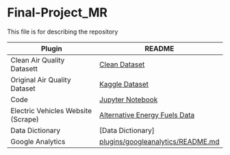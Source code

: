 # Final-Project_MR

This file is for describing the repository

| Plugin | README |
| ------ | ------ |
| Clean Air Quality Datasett | [Clean Dataset][PlDb] |
| Original Air Quality Dataset | [Kaggle Dataset][PlGh] |
| Code | [Jupyter Notebook][PlGd] |
| Electric Vehicles Website (Scrape) | [Alternative Energy Fuels Data][PlOd] |
| Data Dictionary | [Data Dictionary] |
| Google Analytics | [plugins/googleanalytics/README.md][PlGa] |



[PlDb]: <https://github.com/Solrflr/Final-Project_MR/blob/main/Data/Cleaned_Electric.csv>
   [PlGh]: <https://www.kaggle.com/datasets/guslovesmath/us-pollution-data-200-to-2022>
   [PlGd]: <https://github.com/joemccann/dillinger/tree/master/plugins/googledrive/README.md>
   [PlOd]: <https://afdc.energy.gov/vehicle-registration?>
   [PlMe]: <https://github.com/Solrflr/Final-Project_MR/blob/main/Data/README.md>
   [PlGa]: <https://github.com/RahulHP/dillinger/blob/master/plugins/googleanalytics/README.md>

